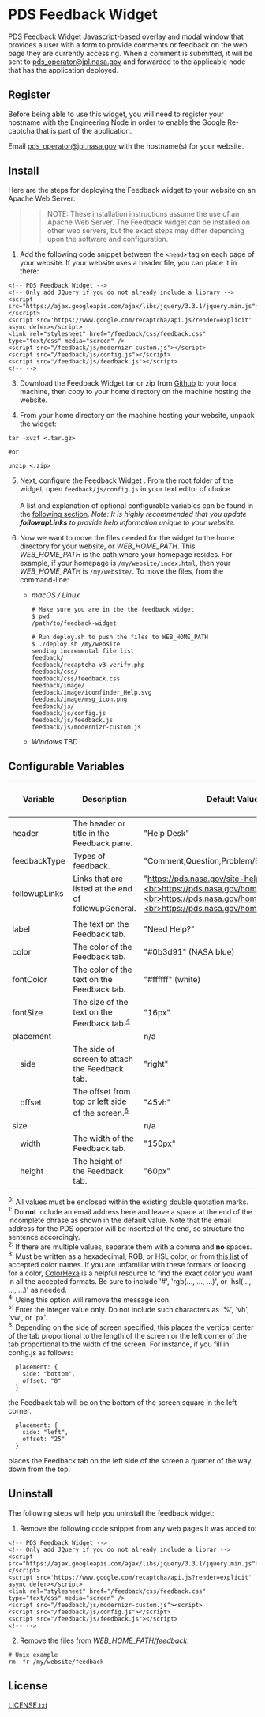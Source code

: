 # PDS Feedback Widget

PDS Feedback Widget Javascript-based overlay and modal window that provides a user with a form to provide comments or feedback on the web page they are currently accessing. When a comment is submitted, it will be sent to pds_operator@jpl.nasa.gov and forwarded to the applicable node that has the application deployed.


## Register

Before being able to use this widget, you will need to register your hostname with the Engineering Node in order to enable the Google Re-captcha that is part of the application.

Email pds_operator@jpl.nasa.gov with the hostname(s) for your website.


## Install

Here are the steps for deploying the Feedback widget to your website on an Apache Web Server:

>> NOTE: These installation instructions assume the use of an Apache Web Server. The Feedback widget can be installed on other web servers, but the exact steps may differ depending upon the software and configuration.


1. Add the following code snippet between the `<head>` tag on each page of your website. If your website uses a header file, you can place it in there:
```
<!-- PDS Feedback Widget -->
<!-- Only add JQuery if you do not already include a library -->
<script src="https://ajax.googleapis.com/ajax/libs/jquery/3.3.1/jquery.min.js"></script>
<script src='https://www.google.com/recaptcha/api.js?render=explicit' async defer></script>
<link rel="stylesheet" href="/feedback/css/feedback.css"  type="text/css" media="screen" />
<script src="/feedback/js/modernizr-custom.js"></script>
<script src="/feedback/js/config.js"></script>
<script src="/feedback/js/feedback.js"></script>
<!-- -->
```

3. Download the Feedback Widget tar or zip from [Github](https://github.jpl.nasa.gov/PDSEN/feedback-widget/releases/latest) to your local machine, then copy to your home directory on the machine hosting the website.

4. From your home directory on the machine hosting your website, unpack the widget:
```
tar -xvzf <.tar.gz>

#or

unzip <.zip>
```

5. Next, configure the Feedback Widget . From the root folder of the widget, open `feedback/js/config.js` in your text editor of choice.<br><br>
A list and explanation of optional configurable variables can be found in the [following section](#configurable-variables). *Note: It is highly recommended that you update **followupLinks** to provide help information unique to your website.*

6. Now we want to move the files needed for the widget to the home directory for your website, or *WEB_HOME_PATH*. This *WEB_HOME_PATH* is the path where your homepage resides. For example, if your homepage is `/my/website/index.html`, then your *WEB_HOME_PATH* is `/my/website/`. To move the files, from the command-line:

   * *macOS / Linux*
     ```
     # Make sure you are in the the feedback widget
     $ pwd
     /path/to/feedback-widget

     # Run deploy.sh to push the files to WEB_HOME_PATH
     $ ./deploy.sh /my/website
     sending incremental file list
     feedback/
     feedback/recaptcha-v3-verify.php
     feedback/css/
     feedback/css/feedback.css
     feedback/image/
     feedback/image/iconfinder_Help.svg
     feedback/image/msg_icon.png
     feedback/js/
     feedback/js/config.js
     feedback/js/feedback.js 
     feedback/js/modernizr-custom.js  
     ```

   * *Windows*
     TBD

## Configurable Variables

Variable        | Description                                  | Default Value | Accepted Values or Types<sup>[0](#zero)</sup>
--------------- | -------------------------------------------------- | ----------------------------- | --------------------
header          | The header or title in the Feedback pane.          | "Help Desk"                   | text
feedbackType    | Types of feedback.              | "Comment,Question,Problem/Bug,Kudos,Other" | text<sup>[2](#second)</sup>
followupLinks   | Links that are listed at the end of followupGeneral. | "https://pds.nasa.gov/site-help.shtml,<br>https://pds.nasa.gov/home/users/,<br>https://pds.nasa.gov/home/proposers/,<br>https://pds.nasa.gov/home/providers/" | valid URLs<sup>[2](#second)</sup>
|               |                                                    |                         |											       |
label           | The text on the Feedback tab.                      | "Need Help?"            | text
color           | The color of the Feedback tab.                     | "#0b3d91" (NASA blue)   | text<sup>[3](#third)</sup>
fontColor       | The color of the text on the Feedback tab.         | "#ffffff" (white)       | text<sup>[3](#third)</sup>
fontSize        | The size of the text on the Feedback tab.<sup>[4](#fourth)</sup> | "16px"    | integer<sup>[5](#fifth)</sup>
placement       |                                                    | n/a                     | n/a
&emsp;side      | The side of screen to attach the Feedback tab.     | "right"                 | RIGHT, LEFT, TOP, BOTTOM
&emsp;offset    | The offset from top or left side of the screen.<sup>[6](#sixth)</sup> | "45vh" | integer<sup>[5](#fifth)</sup>; [0, 95)
size            |                                                    | n/a                     | n/a
&emsp;width     | The width of the Feedback tab.                     | "150px"                 | integer<sup>[5](#fifth)</sup>
&emsp;height    | The height of the Feedback tab.                    |  "60px"                 | integer<sup>[5](#fifth)</sup>

<a name="zero"></a><sup>0:</sup> All values must be enclosed within the existing double quotation marks.<br>
<a name="first"></a><sup>1:</sup> Do **not** include an email address here and leave a space at the end of the incomplete phrase as shown in the default value. Note that the email address for the PDS operator will be inserted at the end, so structure the sentence accordingly.<br>
<a name="second"></a><sup>2:</sup> If there are multiple values, separate them with a comma and **no** spaces.<br>
<a name="third"></a><sup>3:</sup> Must be written as a hexadecimal, RGB, or HSL color, or from [this list](https://www.w3schools.com/colors/colors_names.asp) of accepted color names. If you are unfamiliar with these formats or looking for a color, [ColorHexa](https://www.colorhexa.com) is a helpful resource to find the exact color you want in all the accepted formats. Be sure to include '#', 'rgb(..., ..., ...)', or 'hsl(..., ..., ...)' as needed.<br>
<a name="fourth"></a><sup>4:</sup> Using this option will remove the message icon.<br>
<a name="fifth"></a><sup>5:</sup> Enter the integer value only. Do not include such characters as '%', 'vh', 'vw', or 'px'.<br>
<a name="sixth"></a><sup>6:</sup> Depending on the side of screen specified, this places the vertical center of the tab proportional to the length of the screen or the left corner of the tab proportional to the width of the screen. For instance, if you fill in config.js as follows:
  ```
    placement: {
      side: "bottom",
      offset: "0"
    }
  ```
  the Feedback tab will be on the bottom of the screen square in the left corner.
  ```
    placement: {
      side: "left",
      offset: "25"
    }
  ```
  places the Feedback tab on the left side of the screen a quarter of the way down from the top.<br>


## Uninstall

The following steps will help you uninstall the feedback widget:

1. Remove the following code snippet from any web pages it was added to:

```
<!-- PDS Feedback Widget -->
<!-- Only add JQuery if you do not already include a librar -->
<script src="https://ajax.googleapis.com/ajax/libs/jquery/3.3.1/jquery.min.js"></script>
<script src='https://www.google.com/recaptcha/api.js?render=explicit' async defer></script>
<link rel="stylesheet" href="/feedback/css/feedback.css"  type="text/css" media="screen" />
<script src="/feedback/js/modernizr-custom.js"><script>
<script src="/feedback/js/config.js"></script>
<script src="/feedback/js/feedback.js"></script>
<!-- -->
```

2. Remove the files from *WEB_HOME_PATH/feedback*:
```
# Unix example
rm -fr /my/website/feedback
```

## License
[LICENSE.txt](LICENSE.txt)
